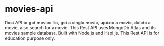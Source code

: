 # movies-api

Rest API to get movies list, get a single movie, update a movie, delete a movie, also search for a movie. This Rest API uses MongoDb Atlas and its movies sample database. Built with Node.js and Hapi.js. This Rest API is for education purpose only.
